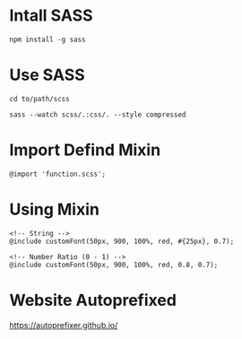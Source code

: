 # Intall SASS
```
npm install -g sass
```

# Use SASS
```
cd to/path/scss

sass --watch scss/.:css/. --style compressed
```

# Import Defind Mixin
```
@import 'function.scss';
```

# Using Mixin
```
<!-- String -->
@include customFont(50px, 900, 100%, red, #{25px}, 0.7);

<!-- Number Ratio (0 - 1) -->
@include customFont(50px, 900, 100%, red, 0.8, 0.7);
```

# Website Autoprefixed
https://autoprefixer.github.io/